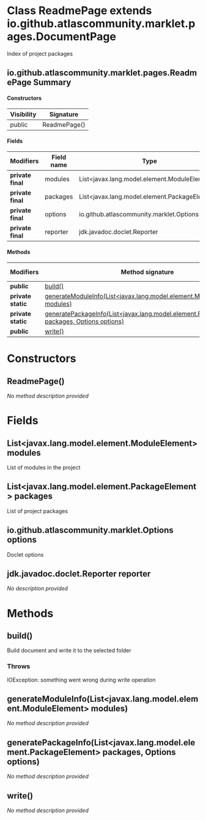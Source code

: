 Class ReadmePage extends io.github.atlascommunity.marklet.pages.DocumentPage
============================================================================
Index of project packages

io.github.atlascommunity.marklet.pages.ReadmePage Summary
-------
#### Constructors
| Visibility | Signature    |
| ---------- | ------------ |
| public     | ReadmePage() |
#### Fields
| Modifiers         | Field name | Type                                          |
| ----------------- | ---------- | --------------------------------------------- |
| **private final** | modules    | List<javax.lang.model.element.ModuleElement>  |
| **private final** | packages   | List<javax.lang.model.element.PackageElement> |
| **private final** | options    | io.github.atlascommunity.marklet.Options      |
| **private final** | reporter   | jdk.javadoc.doclet.Reporter                   |
#### Methods
| Modifiers          | Method signature                                                                                                                                                                     | Return type |
| ------------------ | ------------------------------------------------------------------------------------------------------------------------------------------------------------------------------------ | ----------- |
| **public**         | [build()](#build)                                                                                                                                                                    | String      |
| **private static** | [generateModuleInfo(List<javax.lang.model.element.ModuleElement> modules)](#generatemoduleinfolistjavaxlangmodelelementmoduleelement-modules)                                        | String      |
| **private static** | [generatePackageInfo(List<javax.lang.model.element.PackageElement> packages, Options options)](#generatepackageinfolistjavaxlangmodelelementpackageelement-packages-options-options) | String      |
| **public**         | [write()](#write)                                                                                                                                                                    | void        |

Constructors
============
ReadmePage()
------------
*No method description provided*


Fields
======
List<javax.lang.model.element.ModuleElement> modules
--------------------------------------------------------------
List of modules in the project


List<javax.lang.model.element.PackageElement> packages
----------------------------------------------------------------
List of project packages


io.github.atlascommunity.marklet.Options options
------------------------------------------------
Doclet options


jdk.javadoc.doclet.Reporter reporter
------------------------------------
*No description provided*


Methods
=======
build()
-------
Build document and write it to the selected folder

### Throws

IOException: something went wrong during write operation


generateModuleInfo(List<javax.lang.model.element.ModuleElement> modules)
------------------------------------------------------------------------
*No method description provided*


generatePackageInfo(List<javax.lang.model.element.PackageElement> packages, Options options)
--------------------------------------------------------------------------------------------
*No method description provided*


write()
-------
*No method description provided*


